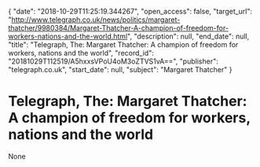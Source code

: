 {
  "date": "2018-10-29T11:25:19.344267", 
  "open_access": false, 
  "target_url": "http://www.telegraph.co.uk/news/politics/margaret-thatcher/9980384/Margaret-Thatcher-A-champion-of-freedom-for-workers-nations-and-the-world.html", 
  "description": null, 
  "end_date": null, 
  "title": "Telegraph, The: Margaret Thatcher: A champion of freedom for workers, nations and the world", 
  "record_id": "20181029T112519/A5hxxsVPoU4oM3oZTVS1vA==", 
  "publisher": "telegraph.co.uk", 
  "start_date": null, 
  "subject": "Margaret Thatcher"
}

# Telegraph, The: Margaret Thatcher: A champion of freedom for workers, nations and the world

None